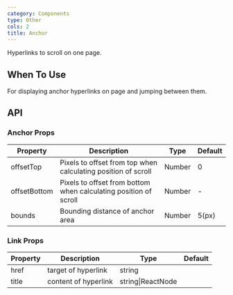 ```yaml
---
category: Components
type: Other
cols: 2
title: Anchor
---
```


Hyperlinks to scroll on one page.

## When To Use

For displaying anchor hyperlinks on page and jumping between them.

## API

### Anchor Props

| Property     | Description           | Type     | Default      |
|--------------|-----------------------|----------|--------------|
| offsetTop    | Pixels to offset from top when calculating position of scroll | Number | 0 |
| offsetBottom | Pixels to offset from bottom when calculating position of scroll | Number | - |
| bounds     | Bounding distance of anchor area | Number | 5(px) |

### Link Props

| Property        | Description           | Type               | Default       |
|-------------|----------------|--------------------|--------------|
| href    | target of hyperlink  | string |         |
| title | content of  hyperlink | string\|ReactNode |         |
